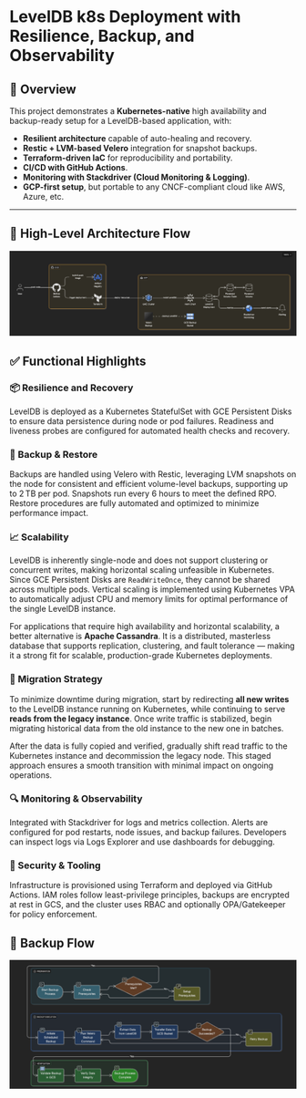 
# LevelDB k8s Deployment with Resilience, Backup, and Observability

## 🚀 Overview

This project demonstrates a **Kubernetes-native** high availability and backup-ready setup for a LevelDB-based application, with:

- **Resilient architecture** capable of auto-healing and recovery.
- **Restic + LVM-based Velero** integration for snapshot backups.
- **Terraform-driven IaC** for reproducibility and portability.
- **CI/CD with GitHub Actions**.
- **Monitoring with Stackdriver (Cloud Monitoring & Logging)**.
- **GCP-first setup**, but portable to any CNCF-compliant cloud like AWS, Azure, etc.

---

## 📐 High-Level Architecture Flow

![High-Level Architecture](./assets/architecture.png)

## ✅ Functional Highlights

### 📦 Resilience and Recovery
LevelDB is deployed as a Kubernetes StatefulSet with GCE Persistent Disks to ensure data persistence during node or pod failures. Readiness and liveness probes are configured for automated health checks and recovery.

### 💾 Backup & Restore
Backups are handled using Velero with Restic, leveraging LVM snapshots on the node for consistent and efficient volume-level backups, supporting up to 2 TB per pod. Snapshots run every 6 hours to meet the defined RPO. Restore procedures are fully automated and optimized to minimize performance impact.

### 📈 Scalability

LevelDB is inherently single-node and does not support clustering or concurrent writes, making horizontal scaling unfeasible in Kubernetes. Since GCE Persistent Disks are `ReadWriteOnce`, they cannot be shared across multiple pods. Vertical scaling is implemented using Kubernetes VPA to automatically adjust CPU and memory limits for optimal performance of the single LevelDB instance.

For applications that require high availability and horizontal scalability, a better alternative is **Apache Cassandra**. It is a distributed, masterless database that supports replication, clustering, and fault tolerance — making it a strong fit for scalable, production-grade Kubernetes deployments.


### 🚚 Migration Strategy
To minimize downtime during migration, start by redirecting **all new writes** to the LevelDB instance running on Kubernetes, while continuing to serve **reads from the legacy instance**. Once write traffic is stabilized, begin migrating historical data from the old instance to the new one in batches.

After the data is fully copied and verified, gradually shift read traffic to the Kubernetes instance and decommission the legacy node. This staged approach ensures a smooth transition with minimal impact on ongoing operations.

### 🔍 Monitoring & Observability
Integrated with Stackdriver for logs and metrics collection. Alerts are configured for pod restarts, node issues, and backup failures. Developers can inspect logs via Logs Explorer and use dashboards for debugging.

### 🔐 Security & Tooling
Infrastructure is provisioned using Terraform and deployed via GitHub Actions. IAM roles follow least-privilege principles, backups are encrypted at rest in GCS, and the cluster uses RBAC and optionally OPA/Gatekeeper for policy enforcement.


## 📐 Backup  Flow

![Backup Flow](./assets/backup_process.png)